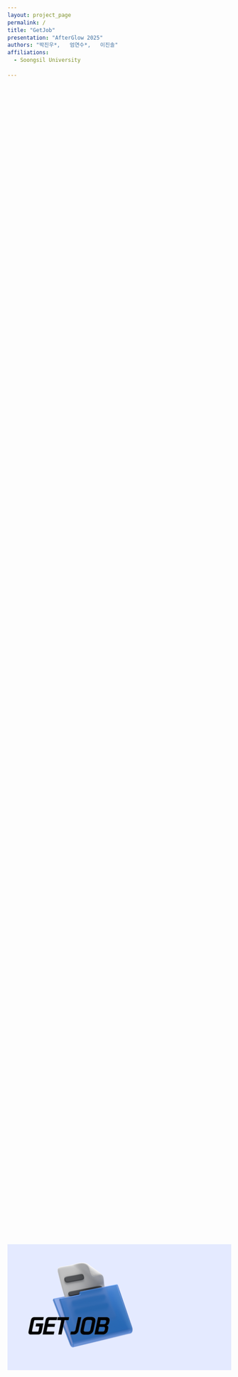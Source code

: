 ```yaml
---
layout: project_page
permalink: /
title: "GetJob"
presentation: "AfterGlow 2025"
authors: "박진우*,   엄연수*,   이진솔"
affiliations:
  - Soongsil University

---
```



<!-- Using HTML to center the abstract -->
<div class="columns is-centered has-text-centered">
   <img src = "images/GETJOB.png" class="clickable-image" alt = "Example 001" style="display: block; margin: auto;">
  <div class="column is-four-fifths">
    <h2>작품소개</h2>
    <hr>
    <div class="content has-text-justified">
      GETJOB은 포트폴리오, 자기소개서, 면접까지 챙겨야 할 것들이 많아 막막한 취업준비생들의 고민을 덜어주기 위해 만들어진 웹서비스입니다. 포트폴리오 작성 · 관리부터, AI 기반의 자소서 가이드와 면접 준비까지. GETJOB과 함께 커리어를 완성해보세요!
    </div>
    <h2>기획의도</h2>
    <hr>
    <div class="content has-text-justified">
      IT 직군 구직자들이 취업 준비 과정에서 겪는 포트폴리오 작성과 자기소개서 작성의 어려움을 해소하고, 개인의 강점을 보다 전문적으로 표현할 수 있도록 돕기 위해 이 플랫폼을 기획·제작했습니다. 특히 AI 기술을 활용하여 자기소개서 교정과 맞춤형 면접 질문 생성을 지원함으로써, 준비 과정을 더욱 체계적이고 효율적으로 개선하고자 했습니다.
    </div>
  </div>
</div>

<br>

<div class="columns is-centered has-text-centered">
  <div class="column is-four-fifths">
  
<h2>메인페이지</h2>
    <hr>
    <div class="content has-text-justified">
      GetJob 메인 페이지는 사용자에게 포트폴리오 작성, 자기소개서 교정, 면접 질문 생성 등 다양한 취업 지원 서비스를 한눈에 안내합니다. 심플하고 직관적인 구성으로 누구나 쉽게 서비스를 시작할 수 있도록 기획하였습니다.
    </div>
    <img src = "images/mainpage2.png" class="clickable-image" alt = "Example 001" style="display: block; margin: auto;">
</div>
</div>

<br>

<div class="columns is-centered has-text-centered">
  <div class="column is-four-fifths">
  
<h2>포트폴리오 기록보는 페이지</h2>
    <hr>
    <div class="content has-text-justified">
      작성된 포트폴리오를 한눈에 확인할 수 있는 페이지입니다. 사용자는 자신이 등록한 포트폴리오의 상세 내용을 편리하게 조회할 수 있습니다. 또한, 필요에 따라 포트폴리오 기록을 수정하거나 삭제할 수도 있어 포트폴리오 관리가 더욱 효율적으로 이루어집니다.
    </div>
    <img src = "images/portfolioView2.png" class="clickable-image" alt = "Example 001" style="display: block; margin: auto;">
</div>
</div>

<br>


<div class="columns is-centered has-text-centered">
  <div class="column is-four-fifths">
  
<h2>포트폴리오 기록 페이지 (개발자)</h2>
    <hr>
    <div class="content has-text-justified">
      포트폴리오 기록 페이지(개발자)는 숭실대학교 취업센터 컨설턴트와의 상담을 기반으로, 직접 연구하고 고민하여 설계한 맞춤형 질문들을 중심으로 구성되었습니다. 단순한 경험의 나열을 넘어, 사용자의 성장 과정을 효과적으로 드러낼 수 있도록 체계적이고 심도 있게 기획한 점이 특징입니다.

이를 통해 사용자는 자신의 경험을 더욱 입체적으로 조망하고, 스스로의 성장 스토리를 명확하게 정리하는 데 도움을 받을 수 있습니다.
    </div>
    <img src = "images/dev1_2.png" class="clickable-image" alt = "Example 001" style="display: block; margin: auto;">
  <img src = "images/dev2_2.png" class="clickable-image" alt = "Example 001" style="display: block; margin: auto;">
</div>
</div>

<br>

<div class="columns is-centered has-text-centered">
  <div class="column is-four-fifths">

<h2>포트폴리오 기록 페이지 (디자이너)</h2>
    <hr>
    <div class="content has-text-justified">
      포트폴리오 기록 페이지(디자이너)는 숭실대학교 취업센터 컨설턴트와의 상담을 기반으로, 직접 연구하고 고민하여 설계한 맞춤형 질문들을 중심으로 구성되었습니다. 단순한 경험의 나열을 넘어, 사용자의 성장 과정을 효과적으로 드러낼 수 있도록 체계적이고 심도 있게 기획한 점이 특징입니다.

이를 통해 사용자는 자신의 경험을 더욱 입체적으로 조망하고, 스스로의 성장 스토리를 명확하게 정리하는 데 도움을 받을 수 있습니다.
    </div>
      <img src = "images/designer1_2.png" class="clickable-image" alt = "Example 001" style="display: block; margin: auto;">
  <img src = "images/designer2_2.png" class="clickable-image" alt = "Example 001" style="display: block; margin: auto;">
</div>
</div>


<br>
<div class="columns is-centered has-text-centered">
  <div class="column is-four-fifths">
  
<h2>포트폴리오 기록 페이지 (기획자)</h2>
    <hr>
    <div class="content has-text-justified">
      포트폴리오 기록 페이지(기획자)는 숭실대학교 취업센터 컨설턴트와의 상담을 기반으로, 직접 연구하고 고민하여 설계한 맞춤형 질문들을 중심으로 구성되었습니다. 단순한 경험의 나열을 넘어, 사용자의 성장 과정을 효과적으로 드러낼 수 있도록 체계적이고 심도 있게 기획한 점이 특징입니다.

이를 통해 사용자는 자신의 경험을 더욱 입체적으로 조망하고, 스스로의 성장 스토리를 명확하게 정리하는 데 도움을 받을 수 있습니다.
    </div>
    <img src = "images/pm1_2.png" class="clickable-image" alt = "Example 001" style="display: block; margin: auto;">
  <img src = "images/pm2_2.png" class="clickable-image" alt = "Example 001" style="display: block; margin: auto;">
</div>
</div>

<br>

<div class="columns is-centered has-text-centered">
  <div class="column is-four-fifths"> 
<h2>AI 자기소개서 교정 기능</h2>
    <hr>
    <div class="content has-text-justified">
사용자가 입력한 자기소개서를 AI가 정교하게 분석해 자연스럽고 세련된 문장으로 다듬어줍니다. 단순한 문법 수정에 그치지 않고, 어색한 표현과 흐름까지 개선하여, 보다 완성도 높은 자기소개서를 완성할 수 있도록 지원합니다. 글을 매끄럽게 다듬고 싶은 모든 사용자에게 빠르고 신뢰할 수 있는 교정 경험을 제공합니다.
    </div>
    <img src = "images/aiLetter2.png" class="clickable-image" alt = "Example 001" style="display: block; margin: auto;">

</div>
</div>


<br>
<div class="columns is-centered has-text-centered">
  <div class="column is-four-fifths">

<h2>AI 면접 질문 생성 기능</h2>
    <hr>
    <div class="content has-text-justified">
 사용자의 자기소개서나 포트폴리오 내용을 AI가 분석하여, 지원 분야와 강점을 반영한 예상 면접 질문을 자동으로 생성합니다. 단순한 질문 목록이 아닌, 개인별 특성과 경험을 바탕으로 실제 면접에 가까운 질문을 제공하여, 보다 체계적이고 실전감 있는 면접 준비를 지원합니다.
    </div>
      <img src = "images/aiInterview2.png" class="clickable-image" alt = "Example 001" style="display: block; margin: auto;">
</div>
</div>

<!-- 이미지 확대용 모달 -->
<div id="image-modal" class="modal">
  <div class="modal-background"></div>
  <div class="modal-content">
    <p class="image">
      <img id="modal-image" src="" alt="확대 이미지">
    </p>
  </div>
  <button class="modal-close is-large" aria-label="close"></button>
</div>


<!-- jQuery 라이브러리 추가 -->
<script src="https://code.jquery.com/jquery-3.6.0.min.js"></script>

<!-- 이미지 클릭 시 모달 표시 -->
<script>
  $(document).ready(function() {
    $(".clickable-image").click(function () {
      const modal = $("#image-modal");
      const modalImg = $("#modal-image");
      modalImg.attr("src", $(this).attr("src"));
      modal.addClass("is-active");
    });

    $(".modal-close, .modal-background").click(function () {
      $("#image-modal").removeClass("is-active");
    });
  });
</script>








